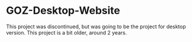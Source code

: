 # GOZ-Desktop-Website
This project was discontinued, but was going to be the project for desktop version. This project is a bit older, around 2 years.
